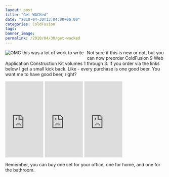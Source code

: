 ```yaml
---
layout: post
title: "Get WACKed"
date: "2010-04-30T13:04:00+06:00"
categories: ColdFusion 
tags: 
banner_image: 
permalink: /2010/04/30/get-wacked
---
```


<img src="https://static.raymondcamden.com/images/cfjedi/cfwack9.jpg" title="OMG this was a lot of work to write" align="left" style="margin-right:10px;margin-bottom:10px" />

Not sure if this is new or not, but you can now preorder ColdFusion 9 Web Application Construction Kit volumes 1 through 3. If you order via the links below I get a small kick back. Like - every purchase is one good beer. You want me to have good beer, right?
<br clear="left">

<iframe src="http://rcm-na.amazon-adsystem.com/e/cm?lt1=_top&bc1=000000&IS2=1&nou=1&bg1=FFFFFF&fc1=000000&lc1=0000FF&t=raymondcamden-20&o=1&p=8&l=as1&m=amazon&f=ifr&asins=032166034X" style="width:120px;height:240px;float:left;margin-right:5px" scrolling="no" marginwidth="0" marginheight="0" frameborder="0"></iframe>

<iframe src="http://rcm-na.amazon-adsystem.com/e/cm?lt1=_top&bc1=000000&IS2=1&nou=1&bg1=FFFFFF&fc1=000000&lc1=0000FF&t=raymondcamden-20&o=1&p=8&l=as1&m=amazon&f=ifr&asins=0321679199" style="width:120px;height:240px;float:left;margin-right:5px" scrolling="no" marginwidth="0" marginheight="0" frameborder="0"></iframe>

<iframe src="http://rcm-na.amazon-adsystem.com/e/cm?lt1=_top&bc1=000000&IS2=1&nou=1&bg1=FFFFFF&fc1=000000&lc1=0000FF&t=raymondcamden-20&o=1&p=8&l=as1&m=amazon&f=ifr&asins=0321679202" style="width:120px;height:240px;float:left;margin-right:5px" scrolling="no" marginwidth="0" marginheight="0" frameborder="0"></iframe>
<br clear="left">
<p>

Remember, you can buy one set for your office, one for home, and one for the bathroom.